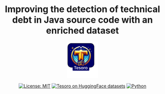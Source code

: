 <div align="center">


# Improving the detection of technical debt in Java source code with an enriched dataset

<p align="center">
  <img src="assets/logo.png" width="100px" alt="logo">
</p>

[![License: MIT](https://img.shields.io/badge/License-MIT-green.svg)](https://opensource.org/licenses/MIT) [![Tesoro on HuggingFace datasets](https://img.shields.io/badge/%F0%9F%A4%97%20Datasets-Tesoro-yellow?style=flat)](https://huggingface.co/datasets/Fsoft-AIC/the-vault-function) [![Python](https://img.shields.io/badge/Python-%3E%3D3.10-blue?style=flat
)]() 

</div>